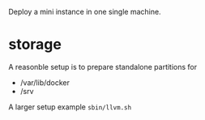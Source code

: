 Deploy a mini instance in one single machine.

# storage

A reasonble setup is to prepare standalone partitions for
- /var/lib/docker
- /srv 

A larger setup example `sbin/llvm.sh `

